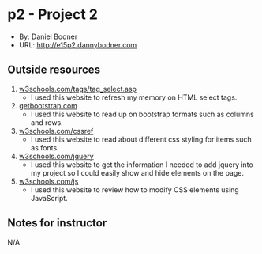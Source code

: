 # p2 - Project 2
+ By: Daniel Bodner
+ URL: <http://e15p2.dannybodner.com>

## Outside resources
1. [w3schools.com/tags/tag_select.asp](https://www.w3schools.com/tags/tag_select.asp)
    + I used this website to refresh my memory on HTML select tags.
2. [getbootstrap.com](https://getbootstrap.com/docs/5.3/getting-started/introduction/)
    + I used this website to read up on bootstrap formats such as columns and rows.
3. [w3schools.com/cssref](https://www.w3schools.com/cssref/pr_font_font-style.php)
    + I used this website to read about different css styling for items such as fonts.
4. [w3schools.com/jquery](https://www.w3schools.com/jquery/jquery_get_started.asp)
    + I used this website to get the information I needed to add jquery into my project so I could easily show and hide elements on the page.
5. [w3schools.com/js](https://www.w3schools.com/js/js_htmldom_css.asp)
    + I used this website to review how to modify CSS elements using JavaScript.

## Notes for instructor
N/A
